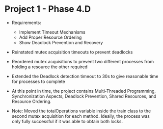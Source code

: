 # Project 1 - Phase 4.D
- Requirements:
    - Implement Timeout Mechanisms
    - Add Proper Resource Ordering
    - Show Deadlock Prevention and Recovery
    
- Reinstated mutex acquisition timeouts to prevent deadlocks
- Reordered mutex acquisitions to prevent two different processes from holding a resource the other required
- Extended the Deadlock detection timeout to 30s to give reasonable time for processes to complete

- At this point in time, the project contains Multi-Threaded Programming, Synchronization Aspects, Deadlock Prevention, Shared Resources, and Resource Ordering.
- Note: Moved the totalOperations variable inside the train class to the second mutex acquisition for each method. Ideally, the process was only fully successful if it was able to obtain both locks.
